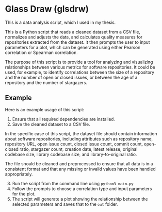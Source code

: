 # Glass Draw (glsdrw)

This is a data analysis script, which I used in my thesis.

This is a Python script that reads a cleaned dataset from a CSV file, normalizes and adjusts the data, and calculates quality measures for repositories extracted from the dataset. It then prompts the user to input parameters for a plot, which can be generated using either Pearson correlation or Spearman correlation.

The purpose of this script is to provide a tool for analyzing and visualizing relationships between various metrics for software repositories. It could be used, for example, to identify correlations between the size of a repository and the number of open or closed issues, or between the age of a repository and the number of stargazers.

## Example

Here is an example usage of this script:

1. Ensure that all required dependencies are installed.
2. Save the cleaned dataset to a CSV file.

In the specific case of this script, the dataset file should contain information about software repositories, including attributes such as repository name, repository URL, open issue count, closed issue count, commit count, open-closed ratio, stargazer count, creation date, latest release, original codebase size, library codebase size, and library-to-original ratio.

The file should be cleaned and preprocessed to ensure that all data is in a consistent format and that any missing or invalid values have been handled appropriately.

3. Run the script from the command line using `python3 main.py`
4. Follow the prompts to choose a correlation type and input parameters for the plot.
5. The script will generate a plot showing the relationship between the selected parameters and saves that to the `out` folder.